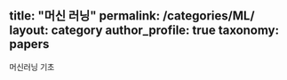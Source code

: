 title: "머신 러닝"
permalink: /categories/ML/
layout: category
author_profile: true
taxonomy: papers
---
머신러닝 기초
